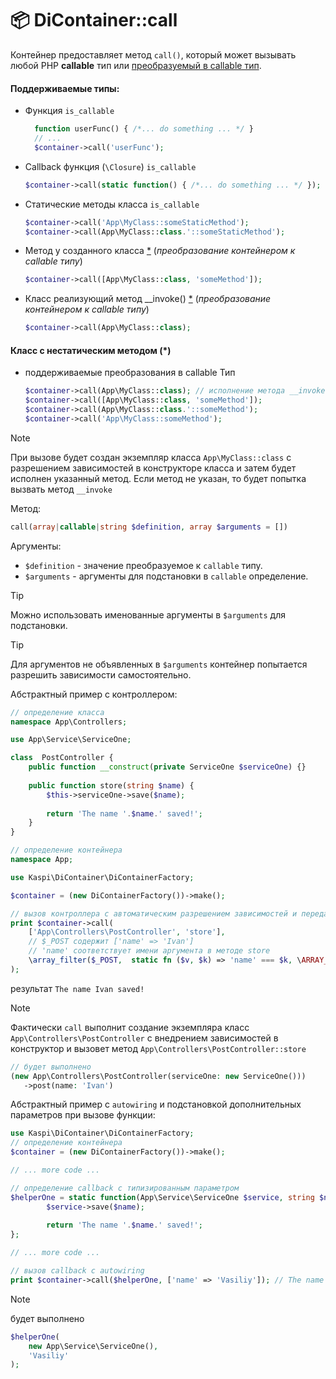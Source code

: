 # 📦 DiContainer::call

Контейнер предоставляет метод `call()`, который может вызывать любой PHP **callable** тип
или [преобразуемый в callable тип](#класс-с-нестатическим-методом-).

#### Поддерживаемые типы:
- Функция `is_callable`
  ```php
    function userFunc() { /*... do something ... */ }
    // ...
    $container->call('userFunc');
  ```
- Callback функция (`\Closure`) `is_callable`
    ```php
    $container->call(static function() { /*... do something ... */ });
    ```
- Статические методы класса `is_callable`
  ```php
  $container->call('App\MyClass::someStaticMethod');
  $container->call(App\MyClass::class.'::someStaticMethod');
  ```
- Метод у созданного класса [*](#класс-с-нестатическим-методом-) (_преобразование контейнером к callable типу_)
  ```php
  $container->call([App\MyClass::class, 'someMethod']);
  ```
- Класс реализующий метод __invoke() [*](#класс-с-нестатическим-методом-) (_преобразование контейнером к callable типу_)
  ```php
  $container->call(App\MyClass::class);
  ```
#### Класс с нестатическим методом (*)

- поддерживаемые преобразования в callable Тип
  ```php
  $container->call(App\MyClass::class); // исполнение метода __invoke
  $container->call([App\MyClass::class, 'someMethod']);
  $container->call(App\MyClass::class.'::someMethod');
  $container->call('App\MyClass::someMethod');
  ```

> [!NOTE]
> При вызове будет создан экземпляр класса `App\MyClass::class` с разрешением
> зависимостей в конструкторе класса и затем будет исполнен указанный метод. Если метод
> не указан, то будет попытка вызвать метод `__invoke` 


Метод:
```php
call(array|callable|string $definition, array $arguments = [])
```
Аргументы:
- `$definition` - значение преобразуемое к `callable` типу.
- `$arguments` - аргументы для подстановки в `callable` определение.

> [!TIP]
> Можно использовать именованные аргументы в `$arguments`
> для подстановки.

> [!TIP]
> Для аргументов не объявленных в `$arguments` контейнер попытается разрешить зависимости самостоятельно.

Абстрактный пример с контроллером:
```php
// определение класса
namespace App\Controllers;

use App\Service\ServiceOne;

class  PostController {
    public function __construct(private ServiceOne $serviceOne) {}
    
    public function store(string $name) {
        $this->serviceOne->save($name);
        
        return 'The name '.$name.' saved!';
    }
}
```

```php
// определение контейнера
namespace App;

use Kaspi\DiContainer\DiContainerFactory;

$container = (new DiContainerFactory())->make();
```
```php
// вызов контроллера с автоматическим разрешением зависимостей и передачей аргументов
print $container->call(
    ['App\Controllers\PostController', 'store'],
    // $_POST содержит ['name' => 'Ivan']
    // 'name' соответствует имени аргумента в методе store
    \array_filter($_POST,  static fn ($v, $k) => 'name' === $k, \ARRAY_FILTER_USE_BOTH)
);
```
результат
`The name Ivan saved!`

> [!NOTE]
> Фактически `call` выполнит создание экземпляра класс `App\Controllers\PostController` с внедрением зависимостей в конструктор
> и вызовет метод `App\Controllers\PostController::store`
> ```php
> // будет выполнено
> (new App\Controllers\PostController(serviceOne: new ServiceOne()))
>    ->post(name: 'Ivan')
> ```

Абстрактный пример с `autowiring` и подстановкой дополнительных параметров при вызове функции:

```php
use Kaspi\DiContainer\DiContainerFactory;
// определение контейнера
$container = (new DiContainerFactory())->make();

// ... more code ...

// определение callback с типизированным параметром
$helperOne = static function(App\Service\ServiceOne $service, string $name) {
        $service->save($name);
        
        return 'The name '.$name.' saved!';
};

// ... more code ...

// вызов callback с autowiring
print $container->call($helperOne, ['name' => 'Vasiliy']); // The name Vasiliy saved! 
```
> [!NOTE]
> будет выполнено
> ```php
> $helperOne(
>     new App\Service\ServiceOne(),
>     'Vasiliy'
> );
> ```
